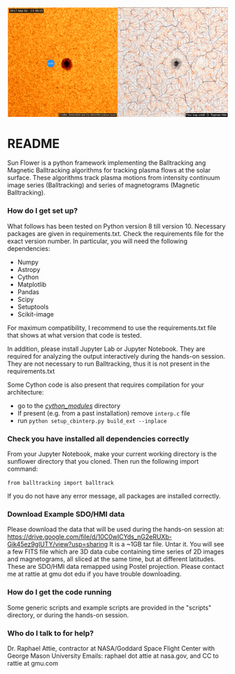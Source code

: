 ![picture](figures/Flow_map_paraview.png)
# README #

Sun Flower is a python framework implementing the Balltracking ang Magnetic Balltracking algorithms for tracking plasma flows at the solar surface.
These algorithms track plasma motions from intensity continuum image series (Balltracking) and series of magnetograms (Magnetic Balltracking).

### How do I get set up? ###

What follows has been tested on Python version 8 till version 10.
Necessary packages are given in requirements.txt. Check the requirements file for the exact version number. 
In particular, you will need the following dependencies: 

- Numpy
- Astropy
- Cython
- Matplotlib
- Pandas
- Scipy
- Setuptools
- Scikit-image

For maximum compatibility, I recommend to use the requirements.txt file that shows at what version that code is tested. 

In addition, please install Jupyter Lab or Jupyter Notebook. They are required for analyzing the output interactively during the hands-on session. 
They are not necessary to run Balltracking, thus it is not present in the requirements.txt


Some Cython code is also present that requires compilation for your architecture:

- go to the *[cython_modules](https://github.com/raphael-attie/sunflower/blob/master/balltracking/balltrack.py)* directory
- If present (e.g. from a past installation) remove ``interp.c`` file
- run ``python setup_cbinterp.py build_ext --inplace`` 

### Check you have installed all dependencies correctly
From your Jupyter Notebook, make your current working directory is the sunflower directory that you cloned. 
Then run the following import command:

```from balltracking import balltrack```

If you do not have any error message, all packages are installed correctly. 

### Download Example SDO/HMI data
Please download the data that will be used during the hands-on session at:
https://drive.google.com/file/d/10C0wICYds_nG2eRUXb-Gik45ez9gIUTY/view?usp=sharing
It is a ~1GB tar file. Untar it. You will see a few FITS file which are 3D data cube containing time series of 2D images and magnetograms, 
all sliced at the same time, but at different latitudes. These are SDO/HMI data remapped using Postel projection. 
Please contact me at rattie at gmu dot edu if you have trouble downloading. 



### How do I get the code running
Some generic scripts and example scripts are provided in the "scripts" directory, or during the hands-on session. 

### Who do I talk to for help? ###

Dr. Raphael Attie, contractor at NASA/Goddard Space Flight Center with George Mason University
Emails: raphael dot attie at nasa.gov, and CC to rattie at gmu.com
